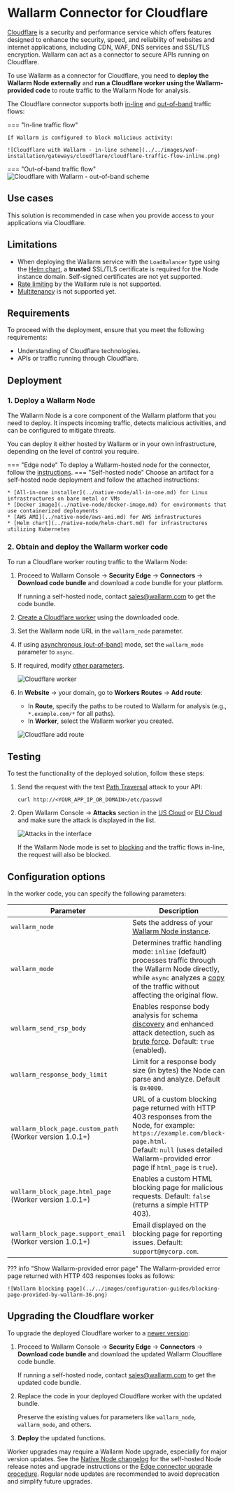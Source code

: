 [ptrav-attack-docs]:                ../../attacks-vulns-list.md#path-traversal
[attacks-in-ui-image]:              ../../images/admin-guides/test-attacks-quickstart.png
[filtration-mode-docs]:             ../../admin-en/configure-wallarm-mode.md
[se-connector-setup-img]:           ../../images/waf-installation/se-connector-setup.png
[ip-list-docs]:                     ../../user-guides/ip-lists/overview.md
[api-token]:                        ../../user-guides/settings/api-tokens.md
[api-spec-enforcement-docs]:        ../../api-specification-enforcement/overview.md
[helm-chart-native-node]:           ../native-node/helm-chart.md
[custom-blocking-page]:             ../../admin-en/configuration-guides/configure-block-page-and-code.md
[rate-limiting]:                    ../../user-guides/rules/rate-limiting.md
[multi-tenancy]:                    ../multi-tenant/overview.md

# Wallarm Connector for Cloudflare

[Cloudflare](https://www.cloudflare.com/) is a security and performance service which offers features designed to enhance the security, speed, and reliability of websites and internet applications, including CDN, WAF, DNS services and SSL/TLS encryption. Wallarm can act as a connector to secure APIs running on Cloudflare.

To use Wallarm as a connector for Cloudflare, you need to **deploy the Wallarm Node externally** and **run a Cloudflare worker using the Wallarm-provided code** to route traffic to the Wallarm Node for analysis.

<a name="cloudflare-modes"></a> The Cloudflare connector supports both [in-line](../inline/overview.md) and [out-of-band](../oob/overview.md) traffic flows:

=== "In-line traffic flow"

    If Wallarm is configured to block malicious activity:

    ![Cloudflare with Wallarm - in-line scheme](../../images/waf-installation/gateways/cloudflare/cloudflare-traffic-flow-inline.png)
=== "Out-of-band traffic flow"
    ![Cloudflare with Wallarm - out-of-band scheme](../../images/waf-installation/gateways/cloudflare/cloudflare-traffic-flow-oob.png)

## Use cases

This solution is recommended in case when you provide access to your applications via Cloudflare.

## Limitations

* When deploying the Wallarm service with the `LoadBalancer` type using the [Helm chart][helm-chart-native-node], a **trusted** SSL/TLS certificate is required for the Node instance domain. Self-signed certificates are not yet supported.
* [Rate limiting][rate-limiting] by the Wallarm rule is not supported.
* [Multitenancy][multi-tenancy] is not supported yet.

## Requirements

To proceed with the deployment, ensure that you meet the following requirements:

* Understanding of Cloudflare technologies.
* APIs or traffic running through Cloudflare.

## Deployment

### 1. Deploy a Wallarm Node

The Wallarm Node is a core component of the Wallarm platform that you need to deploy. It inspects incoming traffic, detects malicious activities, and can be configured to mitigate threats.

You can deploy it either hosted by Wallarm or in your own infrastructure, depending on the level of control you require.

=== "Edge node"
    To deploy a Wallarm-hosted node for the connector, follow the [instructions](../security-edge/se-connector.md).
=== "Self-hosted node"
    Choose an artifact for a self-hosted node deployment and follow the attached instructions:

    * [All-in-one installer](../native-node/all-in-one.md) for Linux infrastructures on bare metal or VMs
    * [Docker image](../native-node/docker-image.md) for environments that use containerized deployments
    * [AWS AMI](../native-node/aws-ami.md) for AWS infrastructures
    * [Helm chart](../native-node/helm-chart.md) for infrastructures utilizing Kubernetes

### 2. Obtain and deploy the Wallarm worker code

To run a Cloudflare worker routing traffic to the Wallarm Node:

1. Proceed to Wallarm Console → **Security Edge** → **Connectors** → **Download code bundle** and download a code bundle for your platform.

    If running a self-hosted node, contact sales@wallarm.com to get the code bundle.
1. [Create a Cloudflare worker](https://developers.cloudflare.com/workers/get-started/dashboard/) using the downloaded code.
1. Set the Wallarm node URL in the `wallarm_node` parameter.
1. If using [asynchronous (out-of-band)](../oob/overview.md) mode, set the `wallarm_mode` parameter to `async`.
1. If required, modify [other parameters](cloudflare.md#configuration-options).

    ![Cloudflare worker](../../images/waf-installation/gateways/cloudflare/worker-deploy.png)
1. In **Website** → your domain, go to **Workers Routes** → **Add route**:

    * In **Route**, specify the paths to be routed to Wallarm for analysis (e.g., `*.example.com/*` for all paths).
    * In **Worker**, select the Wallarm worker you created.

    ![Cloudflare add route](../../images/waf-installation/gateways/cloudflare/add-route.png)

## Testing

To test the functionality of the deployed solution, follow these steps:

1. Send the request with the test [Path Traversal][ptrav-attack-docs] attack to your API:

    ```
    curl http://<YOUR_APP_IP_OR_DOMAIN>/etc/passwd
    ```
1. Open Wallarm Console → **Attacks** section in the [US Cloud](https://us1.my.wallarm.com/attacks) or [EU Cloud](https://my.wallarm.com/attacks) and make sure the attack is displayed in the list.
    
    ![Attacks in the interface][attacks-in-ui-image]

    If the Wallarm Node mode is set to [blocking](../../admin-en/configure-wallarm-mode.md) and the traffic flows in-line, the request will also be blocked.

## Configuration options

In the worker code, you can specify the following parameters:

| Parameter | Description | Required? |
| --------- | ----------- | --------- |
| `wallarm_node` | Sets the address of your [Wallarm Node instance](#1-deploy-a-wallarm-node). | Yes |
| `wallarm_mode` | Determines traffic handling mode: `inline` (default) processes traffic through the Wallarm Node directly, while `async` analyzes a [copy](../oob/overview.md) of the traffic without affecting the original flow. | No |
| `wallarm_send_rsp_body` | Enables response body analysis for schema [discovery](../../api-discovery/overview.md) and enhanced attack detection, such as [brute force](../../admin-en/configuration-guides/protecting-against-bruteforce.md). Default: `true` (enabled). | No |
| `wallarm_response_body_limit` | Limit for a response body size (in bytes) the Node can parse and analyze. Default is `0x4000`. | No |
| `wallarm_block_page.custom_path`<br>(Worker version 1.0.1+) | URL of a custom blocking page returned with HTTP 403 responses from the Node, for example: `https://example.com/block-page.html`.<br>Default: `null` (uses detailed Wallarm-provided error page if `html_page` is `true`). | No |
| `wallarm_block_page.html_page`<br>(Worker version 1.0.1+) | Enables a custom HTML blocking page for malicious requests. Default: `false` (returns a simple HTTP 403). | No |
| `wallarm_block_page.support_email`<br>(Worker version 1.0.1+) | Email displayed on the blocking page for reporting issues. Default: `support@mycorp.com`. | Yes, if `html_page` is `true` |

??? info "Show Wallarm-provided error page"
    The Wallarm-provided error page returned with HTTP 403 responses looks as follows:

    ![Wallarm blocking page](../../images/configuration-guides/blocking-page-provided-by-wallarm-36.png)

## Upgrading the Cloudflare worker

To upgrade the deployed Cloudflare worker to a [newer version](code-bundle-inventory.md#cloudflare):

1. Proceed to Wallarm Console → **Security Edge** → **Connectors** → **Download code bundle** and download the updated Wallarm Cloudflare code bundle.

    If running a self-hosted node, contact sales@wallarm.com to get the updated code bundle.
1. Replace the code in your deployed Cloudflare worker with the updated bundle.

    Preserve the existing values for parameters like `wallarm_node`, `wallarm_mode`, and others.
1. **Deploy** the updated functions.

Worker upgrades may require a Wallarm Node upgrade, especially for major version updates. See the [Native Node changelog](../../updating-migrating/native-node/node-artifact-versions.md) for the self-hosted Node release notes and upgrade instructions or the [Edge connector upgrade procedure](../security-edge/se-connector.md#upgrading-the-edge-node). Regular node updates are recommended to avoid deprecation and simplify future upgrades.
